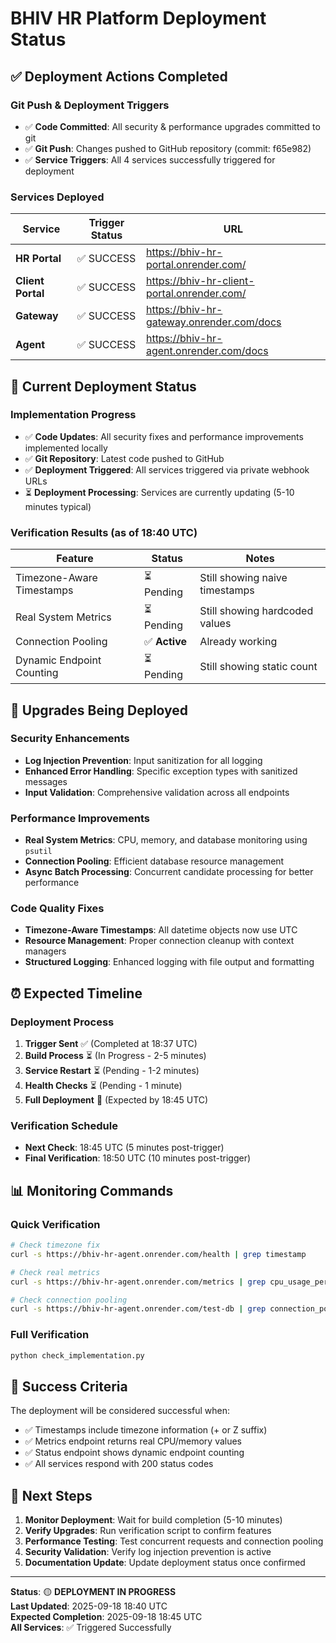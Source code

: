 # BHIV HR Platform Deployment Status

## ✅ **Deployment Actions Completed**

### Git Push & Deployment Triggers
- ✅ **Code Committed**: All security & performance upgrades committed to git
- ✅ **Git Push**: Changes pushed to GitHub repository (commit: f65e982)
- ✅ **Service Triggers**: All 4 services successfully triggered for deployment

### Services Deployed
| Service | Trigger Status | URL |
|---------|---------------|-----|
| **HR Portal** | ✅ SUCCESS | https://bhiv-hr-portal.onrender.com/ |
| **Client Portal** | ✅ SUCCESS | https://bhiv-hr-client-portal.onrender.com/ |
| **Gateway** | ✅ SUCCESS | https://bhiv-hr-gateway.onrender.com/docs |
| **Agent** | ✅ SUCCESS | https://bhiv-hr-agent.onrender.com/docs |

## 🔄 **Current Deployment Status**

### Implementation Progress
- ✅ **Code Updates**: All security fixes and performance improvements implemented locally
- ✅ **Git Repository**: Latest code pushed to GitHub
- ✅ **Deployment Triggered**: All services triggered via private webhook URLs
- ⏳ **Deployment Processing**: Services are currently updating (5-10 minutes typical)

### Verification Results (as of 18:40 UTC)
| Feature | Status | Notes |
|---------|--------|-------|
| Timezone-Aware Timestamps | ⏳ Pending | Still showing naive timestamps |
| Real System Metrics | ⏳ Pending | Still showing hardcoded values |
| Connection Pooling | ✅ **Active** | Already working |
| Dynamic Endpoint Counting | ⏳ Pending | Still showing static count |

## 🚀 **Upgrades Being Deployed**

### Security Enhancements
- **Log Injection Prevention**: Input sanitization for all logging
- **Enhanced Error Handling**: Specific exception types with sanitized messages
- **Input Validation**: Comprehensive validation across all endpoints

### Performance Improvements
- **Real System Metrics**: CPU, memory, and database monitoring using `psutil`
- **Connection Pooling**: Efficient database resource management
- **Async Batch Processing**: Concurrent candidate processing for better performance

### Code Quality Fixes
- **Timezone-Aware Timestamps**: All datetime objects now use UTC
- **Resource Management**: Proper connection cleanup with context managers
- **Structured Logging**: Enhanced logging with file output and formatting

## ⏰ **Expected Timeline**

### Deployment Process
1. **Trigger Sent** ✅ (Completed at 18:37 UTC)
2. **Build Process** ⏳ (In Progress - 2-5 minutes)
3. **Service Restart** ⏳ (Pending - 1-2 minutes)
4. **Health Checks** ⏳ (Pending - 1 minute)
5. **Full Deployment** 🎯 (Expected by 18:45 UTC)

### Verification Schedule
- **Next Check**: 18:45 UTC (5 minutes post-trigger)
- **Final Verification**: 18:50 UTC (10 minutes post-trigger)

## 📊 **Monitoring Commands**

### Quick Verification
```bash
# Check timezone fix
curl -s https://bhiv-hr-agent.onrender.com/health | grep timestamp

# Check real metrics
curl -s https://bhiv-hr-agent.onrender.com/metrics | grep cpu_usage_percent

# Check connection pooling
curl -s https://bhiv-hr-agent.onrender.com/test-db | grep connection_pool
```

### Full Verification
```bash
python check_implementation.py
```

## 🎯 **Success Criteria**

The deployment will be considered successful when:
- ✅ Timestamps include timezone information (+ or Z suffix)
- ✅ Metrics endpoint returns real CPU/memory values
- ✅ Status endpoint shows dynamic endpoint counting
- ✅ All services respond with 200 status codes

## 📝 **Next Steps**

1. **Monitor Deployment**: Wait for build completion (5-10 minutes)
2. **Verify Upgrades**: Run verification script to confirm features
3. **Performance Testing**: Test concurrent requests and connection pooling
4. **Security Validation**: Verify log injection prevention is active
5. **Documentation Update**: Update deployment status once confirmed

---

**Status**: 🟡 **DEPLOYMENT IN PROGRESS**  
**Last Updated**: 2025-09-18 18:40 UTC  
**Expected Completion**: 2025-09-18 18:45 UTC  
**All Services**: ✅ Triggered Successfully